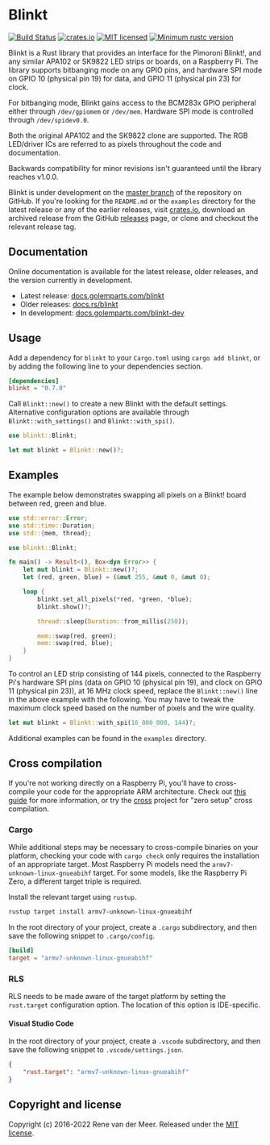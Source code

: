 # Blinkt

[![Build Status](https://travis-ci.com/golemparts/blinkt.svg?branch=master)](https://travis-ci.com/golemparts/blinkt)
[![crates.io](https://img.shields.io/crates/v/blinkt)](https://crates.io/crates/blinkt)
[![MIT licensed](https://img.shields.io/badge/license-MIT-blue.svg)](LICENSE)
[![Minimum rustc version](https://img.shields.io/badge/rustc-v1.56.0-lightgray.svg)](https://blog.rust-lang.org/2021/10/21/Rust-1.56.0.html)

Blinkt is a Rust library that provides an interface for the Pimoroni Blinkt!, and any similar APA102 or SK9822 LED strips or boards, on a Raspberry Pi. The library supports bitbanging mode on any GPIO pins, and hardware SPI mode on GPIO 10 (physical pin 19) for data, and GPIO 11 (physical pin 23) for clock.

For bitbanging mode, Blinkt gains access to the BCM283x GPIO peripheral either through `/dev/gpiomem` or `/dev/mem`. Hardware SPI mode is controlled through `/dev/spidev0.0`.

Both the original APA102 and the SK9822 clone are supported. The RGB LED/driver ICs are referred to as pixels throughout the code and documentation.

Backwards compatibility for minor revisions isn't guaranteed until the library reaches v1.0.0.

Blinkt is under development on the [master branch](https://github.com/golemparts/blinkt/tree/master) of the repository on GitHub. If you're looking for the `README.md` or the `examples` directory for the latest release or any of the earlier releases, visit [crates.io](https://crates.io/crates/blinkt), download an archived release from the GitHub [releases](https://github.com/golemparts/blinkt/releases) page, or clone and checkout the relevant release tag.

## Documentation

Online documentation is available for the latest release, older releases, and the version currently in development.

* Latest release: [docs.golemparts.com/blinkt](https://docs.golemparts.com/blinkt)
* Older releases: [docs.rs/blinkt](https://docs.rs/blinkt)
* In development: [docs.golemparts.com/blinkt-dev](https://docs.golemparts.com/blinkt-dev)

## Usage

Add a dependency for `blinkt` to your `Cargo.toml` using `cargo add blinkt`, or by adding the following line to your dependencies section.

```toml
[dependencies]
blinkt = "0.7.0"
```

Call `Blinkt::new()` to create a new Blinkt with the default settings. Alternative configuration options are available through `Blinkt::with_settings()` and `Blinkt::with_spi()`.

```rust
use blinkt::Blinkt;

let mut blinkt = Blinkt::new()?;
```

## Examples

The example below demonstrates swapping all pixels on a Blinkt! board between red, green and blue.

```rust
use std::error::Error;
use std::time::Duration;
use std::{mem, thread};

use blinkt::Blinkt;

fn main() -> Result<(), Box<dyn Error>> {
    let mut blinkt = Blinkt::new()?;
    let (red, green, blue) = (&mut 255, &mut 0, &mut 0);

    loop {
        blinkt.set_all_pixels(*red, *green, *blue);
        blinkt.show()?;

        thread::sleep(Duration::from_millis(250));

        mem::swap(red, green);
        mem::swap(red, blue);
    }
}
```

To control an LED strip consisting of 144 pixels, connected to the Raspberry Pi's hardware SPI pins (data on GPIO 10 (physical pin 19), and clock on GPIO 11 (physical pin 23)), at 16 MHz clock speed, replace the `Blinkt::new()` line in the above example with the following. You may have to tweak the maximum clock speed based on the number of pixels and the wire quality.

```rust
let mut blinkt = Blinkt::with_spi(16_000_000, 144)?;
```

Additional examples can be found in the `examples` directory.

## Cross compilation

If you're not working directly on a Raspberry Pi, you'll have to cross-compile your code for the appropriate ARM architecture. Check out [this guide](https://github.com/japaric/rust-cross) for more information, or try the [cross](https://github.com/japaric/cross) project for "zero setup" cross compilation.

### Cargo

While additional steps may be necessary to cross-compile binaries on your platform, checking your code with `cargo check` only requires the installation of an appropriate target. Most Raspberry Pi models need the `armv7-unknown-linux-gnueabihf` target. For some models, like the Raspberry Pi Zero, a different target triple is required.

Install the relevant target using `rustup`.

```bash
rustup target install armv7-unknown-linux-gnueabihf
```

In the root directory of your project, create a `.cargo` subdirectory, and then save the following snippet to `.cargo/config`.

```toml
[build]
target = "armv7-unknown-linux-gnueabihf"
```

### RLS

RLS needs to be made aware of the target platform by setting the `rust.target` configuration option. The location of this option is IDE-specific.

#### Visual Studio Code

In the root directory of your project, create a `.vscode` subdirectory, and then save the following snippet to `.vscode/settings.json`.

```json
{
    "rust.target": "armv7-unknown-linux-gnueabihf"
}
```

## Copyright and license

Copyright (c) 2016-2022 Rene van der Meer. Released under the [MIT license](LICENSE).
